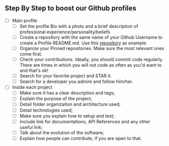 ## Step By Step to boost our Github profiles

- [ ] Main profile
  - [ ] Set the profile Bio with a photo and a brief description of professional experience/personality/beliefs
  - [ ] Create a repository with the same name of your Github Username to create a Profile README.md. Use this [repository](https://github.com/MuriloMarquesSantos/MuriloMarquesSantos) as example.
  - [ ] Organize your Pinned repositories. Make sure the most relevant ones come first.
  - [ ] Check your contributions. Ideally, you should commit code regularly. There are times in which you will not code as often as you'd want to and that's ok!
  - [ ] Search for your favorite project and STAR it.
  - [ ] Search for a developer you admire and follow him/her.

- [ ] Inside each project
  - [ ] Make sure it has a clear description and tags;
  - [ ] Explain the purpose of the project;
  - [ ] Detail folder organization and architecture used;
  - [ ] Detail technologies used;
  - [ ] Make sure you explain how to setup and test;
  - [ ] Include link for documentations, API References and any other useful link;
  - [ ] Talk about the evolution of the software;
  - [ ] Explain how people can contribute, if you are open to that.
